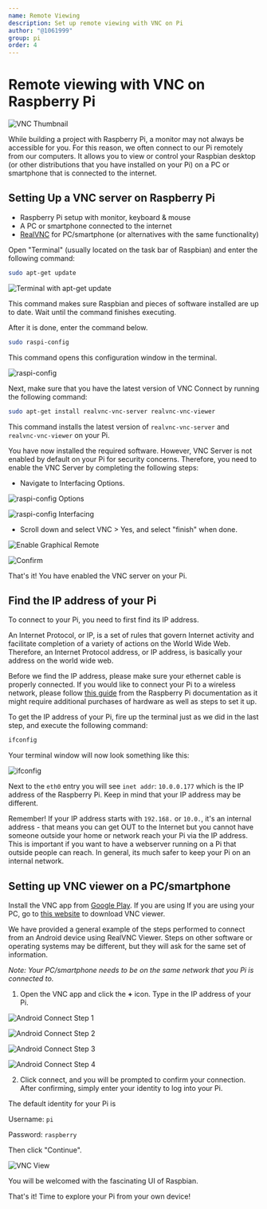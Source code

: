 ```yaml
---
name: Remote Viewing
description: Set up remote viewing with VNC on Pi
author: "@1061999"
group: pi
order: 4
---
```


# Remote viewing with VNC on Raspberry Pi

![VNC Thumbnail](img/thumbnail.png)

While building a project with Raspberry Pi, a monitor may not always be accessible for you. For this reason, we often connect to our Pi remotely from our computers. It allows you to view or control your Raspbian desktop (or other distributions that you have installed on your Pi) on a PC or smartphone that is connected to the internet.

## Setting Up a VNC server on Raspberry Pi

- Raspberry Pi setup with monitor, keyboard & mouse
- A PC or smartphone connected to the internet
- [RealVNC](https://www.realvnc.com/en/) for PC/smartphone (or alternatives with the same functionality)

Open "Terminal" (usually located on the task bar of Raspbian) and enter the following command:

```sh
sudo apt-get update
```

![Terminal with apt-get update](img/terminal.png)

This command makes sure Raspbian and pieces of software installed are up to date. Wait until the command finishes executing.

After it is done, enter the command below.

```sh
sudo raspi-config
```

This command opens this configuration window in the terminal.

![raspi-config](img/raspi_config.png)

Next, make sure that you have the latest version of VNC Connect by running the following command:

```sh
sudo apt-get install realvnc-vnc-server realvnc-vnc-viewer
```

This command installs the latest version of `realvnc-vnc-server` and `realvnc-vnc-viewer` on your Pi.

You have now installed the required software. However, VNC Server is not enabled by default on your Pi for security concerns. Therefore, you need to enable the VNC Server by completing the following steps:

- Navigate to Interfacing Options.

![raspi-config Options](img/raspi_config_options.png)

![raspi-config Interfacing](img/raspi_config_interfacing.png)

- Scroll down and select VNC > Yes, and select "finish" when done.

![Enable Graphical Remote](img/enable_graphical_remote.png)

![Confirm](img/confirm.png)

That's it! You have enabled the VNC server on your Pi.

## Find the IP address of your Pi

To connect to your Pi, you need to first find its IP address.  

An Internet Protocol, or IP, is a set of rules that govern Internet activity and facilitate completion of a variety of actions on the World Wide Web. Therefore, an Internet Protocol address, or IP address, is basically your address on the world wide web.

Before we find the IP address, please make sure your ethernet cable is properly connected. If you would like to connect your Pi to a wireless network, please follow [this guide](https://www.raspberrypi.org/documentation/configuration/wireless/wireless-cli.md) from the Raspberry Pi documentation as it might require additional purchases of hardware as well as steps to set it up.

To get the IP address of your Pi, fire up the terminal just as we did in the last step, and execute the following command:

```sh
ifconfig
```

Your terminal window will now look something like this:

![ifconfig](img/if-config.jpg)

Next to the `eth0` entry you will see `inet addr`: `10.0.0.177` which is the IP address of the Raspberry Pi. Keep in mind that your IP address may be different.

Remember! If your IP address starts with `192.168.` or `10.0.`, it's an internal address - that means you can get OUT to the Internet but you cannot have someone outside your home or network reach your Pi via the IP address. This is important if you want to have a webserver running on a Pi that outside people can reach. In general, its much safer to keep your Pi on an internal network.

## Setting up VNC viewer on a PC/smartphone

Install the VNC app from [Google Play](https://play.google.com/store/apps/details?id=com.realvnc.viewer.android&hl=en). If you are using  If you are using your PC, go to [this website](https://www.realvnc.com/en/connect/download/viewer/) to download VNC viewer.

We have provided a general example of the steps performed to connect from an Android device using RealVNC Viewer. Steps on other software or operating systems may be different, but they will ask for the same set of information.

*Note: Your PC/smartphone needs to be on the same network that you Pi is connected to.*

1. Open the VNC app and click the **+** icon. Type in the IP address of your Pi.

![Android Connect Step 1](img/android_connect_1.png)

![Android Connect Step 2](img/android_connect_2.png)

![Android Connect Step 3](img/android_connect_3.png)

![Android Connect Step 4](img/android_connect_4.png)

2. Click connect, and you will be prompted to confirm your connection. After confirming, simply enter your identity to log into your Pi.

The default identity for your Pi is

Username: `pi`

Password: `raspberry`

Then click "Continue".

![VNC View](img/vnc_view.png)

You will be welcomed with the fascinating UI of Raspbian.

That's it! Time to explore your Pi from your own device!
